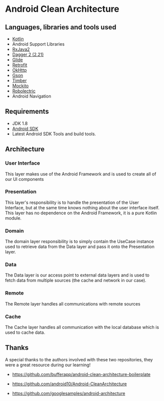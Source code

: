 # Android Clean Architecture 

## Languages, libraries and tools used

* [Kotlin](https://kotlinlang.org/)
* Android Support Libraries
* [RxJava2](https://github.com/ReactiveX/RxJava/wiki/What's-different-in-2.0)
* [Dagger 2 (2.21)](https://github.com/google/dagger)
* [Glide](https://github.com/bumptech/glide)
* [Retrofit](http://square.github.io/retrofit/)
* [OkHttp](http://square.github.io/okhttp/)
* [Gson](https://github.com/google/gson)
* [Timber](https://github.com/JakeWharton/timber)
* [Mockito](http://site.mockito.org/)
* [Robolectric](http://robolectric.org/)
* Android Navigation

## Requirements

* JDK 1.8
* [Android SDK](https://developer.android.com/studio/index.html)
* Latest Android SDK Tools and build tools.

## Architecture

### User Interface

This layer makes use of the Android Framework and is used to create all of our UI components

### Presentation

This layer's responsibility is to handle the presentation of the User Interface, but at the same time knows nothing about the user interface itself. This layer has no dependence on the Android Framework, it is a pure Kotlin module.

### Domain

The domain layer responsibility is to simply contain the UseCase instance used to retrieve data from the Data layer and pass it onto the Presentation layer.

### Data

The Data layer is our access point to external data layers and is used to fetch data from multiple sources (the cache and network in our case).

### Remote

The Remote layer handles all communications with remote sources
### Cache

The Cache layer handles all communication with the local database which is used to cache data. 

## Thanks

A special thanks to the authors involved with these two repositories, they were a great resource during our learning!
- https://github.com/bufferapp/android-clean-architecture-boilerplate

- https://github.com/android10/Android-CleanArchitecture

- https://github.com/googlesamples/android-architecture
